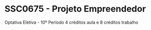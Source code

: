 # SSC0675 - Projeto Empreendedor
Optativa Eletiva - 10º Período
4 créditos aula e 8 créditos trabalho
